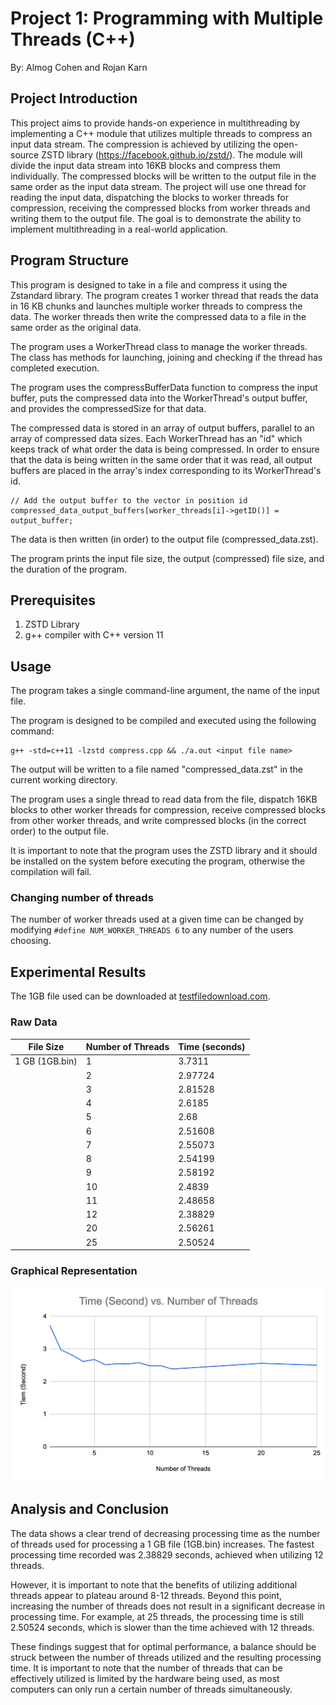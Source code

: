 # Project 1: Programming with Multiple Threads (C++)
By: Almog Cohen and Rojan Karn


## Project Introduction

This project aims to provide hands-on experience in multithreading by implementing a C++ module that utilizes multiple threads to compress an input data stream. The compression is achieved by utilizing the open-source ZSTD library (https://facebook.github.io/zstd/). The module will divide the input data stream into 16KB blocks and compress them individually. The compressed blocks will be written to the output file in the same order as the input data stream. The project will use one thread for reading the input data, dispatching the blocks to worker threads for compression, receiving the compressed blocks from worker threads and writing them to the output file. The goal is to demonstrate the ability to implement multithreading in a real-world application.


## Program Structure
This program is designed to take in a file and compress it using the Zstandard library. The program creates 1 worker thread that reads the data in 16 KB chunks and launches multiple worker threads to compress the data. The worker threads then write the compressed data to a file in the same order as the original data.

The program uses a WorkerThread class to manage the worker threads. The class has methods for launching, joining and checking if the thread has completed execution.

The program uses the compressBufferData function to compress the input buffer, puts the compressed data into the WorkerThread's output buffer, and provides the compressedSize for that data.

The compressed data is stored in an array of output buffers, parallel to an array of compressed data sizes. Each WorkerThread has an "id" which keeps track of what order the data is being compressed. In order to ensure that the data is being written in the same order that it was read, all output buffers are placed in the array's index corresponding to its WorkerThread's id.

```
// Add the output buffer to the vector in position id
compressed_data_output_buffers[worker_threads[i]->getID()] = output_buffer;
```

The data is then written (in order) to the output file (compressed_data.zst).

The program prints the input file size, the output (compressed) file size, and the duration of the program.

## Prerequisites
1. ZSTD Library
2. g++ compiler with C++ version 11

## Usage
The program takes a single command-line argument, the name of the input file.

The program is designed to be compiled and executed using the following command:
```
g++ -std=c++11 -lzstd compress.cpp && ./a.out <input file name>
```

The output will be written to a file named "compressed_data.zst" in the current working directory.

The program uses a single thread to read data from the file, dispatch 16KB blocks to other worker threads for compression, receive compressed blocks from other worker threads, and write compressed blocks (in the correct order) to the output file.

It is important to note that the program uses the ZSTD library and it should be installed on the system before executing the program, otherwise the compilation will fail.

### Changing number of threads
The number of worker threads used at a given time can be changed by modifying `#define NUM_WORKER_THREADS 6` to any number of the users choosing. 

## Experimental Results

The 1GB file used can be downloaded at [testfiledownload.com](https://testfiledownload.com/).

### Raw Data

| File Size    | Number of Threads | Time (seconds) |
| ------------ | ----------------- | -------------- |
| 1 GB (1GB.bin)| 1                 | 3.7311         |
|               | 2                 | 2.97724        |
|               | 3                 | 2.81528        |
|               | 4                 | 2.6185         |
|               | 5                 | 2.68           |
|               | 6                 | 2.51608        |
|               | 7                 | 2.55073        |
|               | 8                 | 2.54199        |
|               | 9                 | 2.58192        |
|               | 10                | 2.4839         |
|               | 11                | 2.48658        |
|               | 12                | 2.38829        |
|               | 20                | 2.56261        |
|               | 25                | 2.50524        |

### Graphical Representation

![Logo](img/timevsthreads.png)


## Analysis and Conclusion

The data shows a clear trend of decreasing processing time as the number of threads used for processing a 1 GB file (1GB.bin) increases. The fastest processing time recorded was 2.38829 seconds, achieved when utilizing 12 threads. 

However, it is important to note that the benefits of utilizing additional threads appear to plateau around 8-12 threads. Beyond this point, increasing the number of threads does not result in a significant decrease in processing time. For example, at 25 threads, the processing time is still 2.50524 seconds, which is slower than the time achieved with 12 threads. 

These findings suggest that for optimal performance, a balance should be struck between the number of threads utilized and the resulting processing time.  It is important to note that the number of threads that can be effectively utilized is limited by the hardware being used, as most computers can only run a certain number of threads simultaneously.
